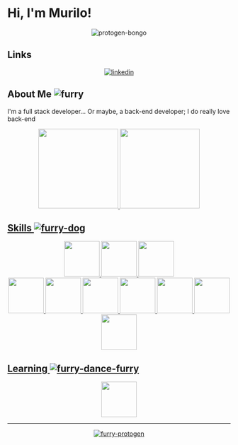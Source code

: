 
# Hi, I'm Murilo!

<div align="center">
    
![protogen-bongo](https://user-images.githubusercontent.com/98788821/209611209-4e4d2200-64ae-43ab-9024-aabe2b2f6dfc.gif)
    
</div>

## Links

<div align="center">
    
[![linkedin](https://img.shields.io/badge/linkedin-0A66C2?style=for-the-badge&logo=linkedin&logoColor=white)](https://www.linkedin.com/in/murilo-g-pommerening/)

</div> 

## About Me ![furry](https://user-images.githubusercontent.com/98788821/209613851-2c554bb7-4571-4322-b7c3-1e34ca111dd1.gif) 
I'm a full stack developer... Or maybe, a back-end developer; I do really love back-end 

<div align="center">
    <a href="https://github.com/Murilo-Gotardo">
    <img height="180em" src="https://github-readme-stats-git-masterrstaa-rickstaa.vercel.app/api/top-langs/?username=Murilo-Gotardo&layout=compact&langs_count=7&theme=codeSTACKr"/>
    <img height="180em" src="https://github-readme-stats-git-masterrstaa-rickstaa.vercel.app/api?username=Murilo-Gotardo&show_icons=true&theme=codeSTACKr&include_all_commits=true&count_private=true"/>
</div>


## Skills ![furry-dog](https://user-images.githubusercontent.com/98788821/209614966-decb7a0e-03fe-425a-837d-cd511d6197ee.gif) 


<div align="center">
    
<img src="https://cdn.jsdelivr.net/gh/devicons/devicon/icons/csharp/csharp-original.svg" width="80" height="80"/>
<img src="https://cdn.jsdelivr.net/gh/devicons/devicon/icons/dotnetcore/dotnetcore-original.svg" width="80" height="80" />
<img src="https://cdn.jsdelivr.net/gh/devicons/devicon/icons/microsoftsqlserver/microsoftsqlserver-plain-wordmark.svg" width="80" height="80" />

</div>
    
<div align="center">
    
<img src="https://cdn.jsdelivr.net/gh/devicons/devicon/icons/php/php-plain.svg" width="80" height="80"/>
<img src="https://cdn.jsdelivr.net/gh/devicons/devicon/icons/laravel/laravel-plain-wordmark.svg" width="80" height="80"/>
<img src="https://cdn.jsdelivr.net/gh/devicons/devicon/icons/mysql/mysql-original-wordmark.svg" width="80" height="80"/>
<img src="https://cdn.jsdelivr.net/gh/devicons/devicon/icons/postgresql/postgresql-plain.svg" width="80" height="80"/>
<img src="https://cdn.jsdelivr.net/gh/devicons/devicon/icons/bootstrap/bootstrap-plain.svg" width="80" height="80"/>
<img src="https://cdn.jsdelivr.net/gh/devicons/devicon/icons/git/git-plain.svg" width="80" height="80"/>
          
 
</div>  
    
<div align="center">
    
<img src="https://cdn.jsdelivr.net/gh/devicons/devicon/icons/docker/docker-plain-wordmark.svg" width="80" height="80"/>      
    
</div>

## Learning ![furry-dance-furry](https://user-images.githubusercontent.com/98788821/209615112-def0ac3e-2067-4dfb-bb32-7fb4bdf52bdb.gif) 
    
<div align="center">
    
<img src="https://cdn.jsdelivr.net/gh/devicons/devicon/icons/unity/unity-original.svg" width="80" height="80"/>          
    
</div>  
    
---
    
<div align="center">
    
![furry-protogen](https://user-images.githubusercontent.com/98788821/209613380-c02479b3-5bd5-44ed-8e28-7e0339abe5c6.gif)

</div>
